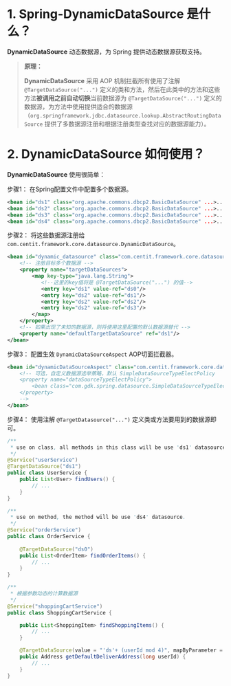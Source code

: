 # 1. Spring-DynamicDataSource 是什么？
**DynamicDataSource** 动态数据源，为 Spring 提供动态数据源获取支持。

> **原理：**
> 
> **DynamicDataSource** 采用 AOP 机制拦截所有使用了注解 `@TargetDataSource("...")` 定义的类和方法，然后在此类中的方法和这些方法**被调用之前自动切换**当前数据源为 `@TargetDataSource("...")` 定义的数据源，为方法中使用提供适合的数据源（`org.springframework.jdbc.datasource.lookup.AbstractRoutingDataSource` 提供了多数据源注册和根据注册类型查找对应的数据源能力）。


# 2. DynamicDataSource 如何使用？
**DynamicDataSource** 使用很简单：

步骤1： 在Spring配置文件中配置多个数据源。
```xml
<bean id="ds1" class="org.apache.commons.dbcp2.BasicDataSource" ...>...</bean>
<bean id="ds2" class="org.apache.commons.dbcp2.BasicDataSource" ...>...</bean>
<bean id="ds3" class="org.apache.commons.dbcp2.BasicDataSource" ...>...</bean>
<bean id="ds4" class="org.apache.commons.dbcp2.BasicDataSource" ...>...</bean>
```

步骤2： 将这些数据源注册给 `com.centit.framework.core.datasource.DynamicDataSource`。
```xml
<bean id="dynamic_datasource" class="com.centit.framework.core.datasource.DynamicDataSource">
    <!-- 注册目标多个数据源 -->
	<property name="targetDataSources">  
		<map key-type="java.lang.String">
		   <!--这里的key值将是 @TargetDataSource("...") 的值-->  
		   <entry key="ds1" value-ref="ds0"/> 
		   <entry key="ds2" value-ref="ds1"/>
		   <entry key="ds2" value-ref="ds2"/>
		   <entry key="ds2" value-ref="ds3"/>
		</map>  
    </property>
    <!-- 如果出现了未知的数据源，则将使用这里配置的默认数据源替代 -->
    <property name="defaultTargetDataSource" ref="ds1"/>  
</bean>
```

步骤3： 配置生效 `DynamicDataSourceAspect` AOP切面拦截器。
```xml
<bean id="dynamicDataSourceAspect" class="com.centit.framework.core.datasource.DynamicDataSourceAspect">
	<!-- 可选，自定义数据源选举策略，默认 SimpleDataSourceTypeElectPolicy
	<property name="dataSourceTypeElectPolicy">
		<bean class="com.gdk.spring.datasource.SimpleDataSourceTypeElectPolicy" />
	</property>
	-->
</bean>
```

步骤4： 使用注解 `@TargetDatasource("...")` 定义类或方法要用到的数据源即可。
```java
/** 
 * use on class, all methods in this class will be use 'ds1' datasource.
 */
@Service("userService")
@TargetDataSource("ds1")
public class UserService {
    public List<User> findUsers() {
        // ...
    }
}
```

```java
/** 
 * use on method, the method will be use 'ds4' datasource.
 */
@Service("orderService")
public class OrderService {
    
    @TargetDataSource("ds0")
    public List<OrderItem> findOrderItems() {
        // ...
    }
}
```

```java
/** 
 * 根据参数动态的计算数据源
 */
@Service("shoppingCartService")
public class ShoppingCartService {

    public List<ShoppingItem> findShoppingItems() {
        // ...
    }    

    @TargetDataSource(value = "'ds'+ (userId mod 4)", mapByParameter = true)
    public Address getDefaultDeliverAddress(long userId) {
        // ...
    }
}
```
